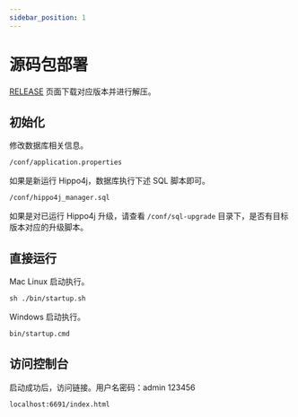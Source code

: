 ```yaml
---
sidebar_position: 1
---
```


# 源码包部署

[RELEASE](https://github.com/opengoofy/hippo4j/releases) 页面下载对应版本并进行解压。

## 初始化

修改数据库相关信息。

```txt
/conf/application.properties
```

如果是新运行 Hippo4j，数据库执行下述 SQL 脚本即可。

```txt
/conf/hippo4j_manager.sql
```

如果是对已运行 Hippo4j 升级，请查看 `/conf/sql-upgrade` 目录下，是否有目标版本对应的升级脚本。

## 直接运行

Mac Linux 启动执行。

```txt
sh ./bin/startup.sh
```

Windows 启动执行。

```txt
bin/startup.cmd
```

## 访问控制台

启动成功后，访问链接。用户名密码：admin 123456

```txt
localhost:6691/index.html
```
